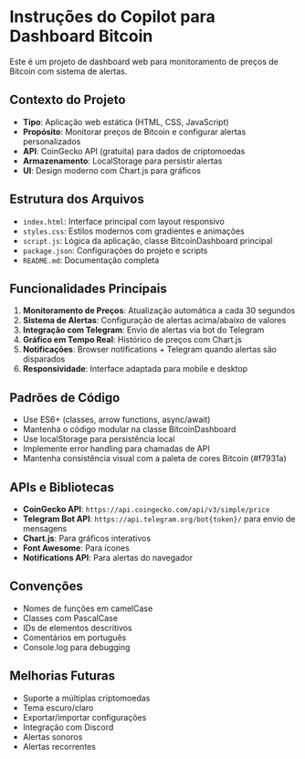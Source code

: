 <!-- Use this file to provide workspace-specific custom instructions to Copilot. For more details, visit https://code.visualstudio.com/docs/copilot/copilot-customization#_use-a-githubcopilotinstructionsmd-file -->

# Instruções do Copilot para Dashboard Bitcoin

Este é um projeto de dashboard web para monitoramento de preços de Bitcoin com sistema de alertas.

## Contexto do Projeto

- **Tipo**: Aplicação web estática (HTML, CSS, JavaScript)
- **Propósito**: Monitorar preços de Bitcoin e configurar alertas personalizados
- **API**: CoinGecko API (gratuita) para dados de criptomoedas
- **Armazenamento**: LocalStorage para persistir alertas
- **UI**: Design moderno com Chart.js para gráficos

## Estrutura dos Arquivos

- `index.html`: Interface principal com layout responsivo
- `styles.css`: Estilos modernos com gradientes e animações
- `script.js`: Lógica da aplicação, classe BitcoinDashboard principal
- `package.json`: Configurações do projeto e scripts
- `README.md`: Documentação completa

## Funcionalidades Principais

1. **Monitoramento de Preços**: Atualização automática a cada 30 segundos
2. **Sistema de Alertas**: Configuração de alertas acima/abaixo de valores
3. **Integração com Telegram**: Envio de alertas via bot do Telegram
4. **Gráfico em Tempo Real**: Histórico de preços com Chart.js
5. **Notificações**: Browser notifications + Telegram quando alertas são disparados
6. **Responsividade**: Interface adaptada para mobile e desktop

## Padrões de Código

- Use ES6+ (classes, arrow functions, async/await)
- Mantenha o código modular na classe BitcoinDashboard
- Use localStorage para persistência local
- Implemente error handling para chamadas de API
- Mantenha consistência visual com a paleta de cores Bitcoin (#f7931a)

## APIs e Bibliotecas

- **CoinGecko API**: `https://api.coingecko.com/api/v3/simple/price`
- **Telegram Bot API**: `https://api.telegram.org/bot{token}/` para envio de mensagens
- **Chart.js**: Para gráficos interativos
- **Font Awesome**: Para ícones
- **Notifications API**: Para alertas do navegador

## Convenções

- Nomes de funções em camelCase
- Classes com PascalCase
- IDs de elementos descritivos
- Comentários em português
- Console.log para debugging

## Melhorias Futuras

- Suporte a múltiplas criptomoedas
- Tema escuro/claro
- Exportar/importar configurações
- Integração com Discord
- Alertas sonoros
- Alertas recorrentes
